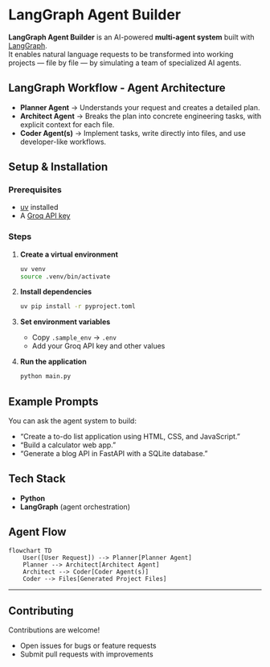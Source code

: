 # LangGraph Agent Builder

**LangGraph Agent Builder** is an AI-powered **multi-agent system** built with [LangGraph](https://www.langchain.com/langgraph).  
It enables natural language requests to be transformed into working projects — file by file — by simulating a team of specialized AI agents.



## LangGraph Workflow - Agent Architecture

- **Planner Agent** → Understands your request and creates a detailed plan.  
- **Architect Agent** → Breaks the plan into concrete engineering tasks, with explicit context for each file.  
- **Coder Agent(s)** → Implement tasks, write directly into files, and use developer-like workflows.  



##  Setup & Installation

### Prerequisites
- [uv](https://github.com/astral-sh/uv) installed  
- A [Groq API key](https://console.groq.com/)  

### Steps
1. **Create a virtual environment**
   ```bash
   uv venv
   source .venv/bin/activate
   
2. **Install dependencies**

   ```bash
   uv pip install -r pyproject.toml

3. **Set environment variables**

   * Copy `.sample_env` → `.env`
   * Add your Groq API key and other values

4. **Run the application**

   ```bash
   python main.py
   ````

##  Example Prompts

You can ask the agent system to build:

* “Create a to-do list application using HTML, CSS, and JavaScript.”
* “Build a calculator web app.”
* “Generate a blog API in FastAPI with a SQLite database.”


##  Tech Stack

* **Python** 
* **LangGraph** (agent orchestration)


##  Agent Flow

```
flowchart TD
    User([User Request]) --> Planner[Planner Agent]
    Planner --> Architect[Architect Agent]
    Architect --> Coder[Coder Agent(s)]
    Coder --> Files[Generated Project Files]
```

---

##  Contributing

Contributions are welcome!

* Open issues for bugs or feature requests
* Submit pull requests with improvements

```



